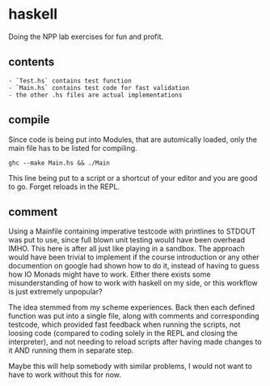 # haskell

Doing the NPP lab exercises for fun and profit.

## contents

    - `Test.hs` contains test function
    - `Main.hs` contains test code for fast validation
    - the other .hs files are actual implementations
    
## compile

Since code is being put into Modules, that are automically loaded, only the main file has to be listed for compiling.

    ghc --make Main.hs && ./Main
    
This line being put to a script or a shortcut of your editor and you are good to go. Forget reloads in the REPL.

## comment

Using a Mainfile containing imperative testcode with printlines to STDOUT was put to use, since 
full blown unit testing would have been overhead IMHO. This here is after all just like playing in a sandbox.
The approach would have been trivial to implement if the course introduction or any other documention on google 
had shown how to do it, instead of having to guess how IO Monads might have to work.
Either there exists some misunderstanding of how to work with haskell on my side, or this workflow is just extremely 
unpopular?

The idea stemmed from my scheme experiences. Back then each defined function was put into a single file, along with 
comments and corresponding testcode, which provided fast feedback when running the scripts, not loosing code 
(compared to coding solely in the REPL and closing the interpreter), and not needing to reload scripts after having made 
changes to it AND running them in separate step.

Maybe this will help somebody with similar problems, I would not want to have to work without this for now.
